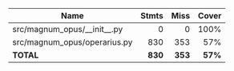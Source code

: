 | Name                             |    Stmts |     Miss |   Cover |
|--------------------------------- | -------: | -------: | ------: |
| src/magnum\_opus/\_\_init\_\_.py |        0 |        0 |    100% |
| src/magnum\_opus/operarius.py    |      830 |      353 |     57% |
|                        **TOTAL** |  **830** |  **353** | **57%** |
